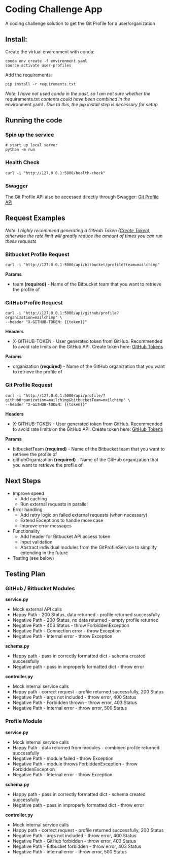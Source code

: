 # Coding Challenge App

A coding challenge solution to get the Git Profile for a user/organization

## Install:

Create the virtual environment with conda:
```
conda env create -f environment.yaml
source activate user-profiles
```

Add the requirements:
```
pip install -r requirements.txt
```

*Note: I have not used conda in the past, so I am not sure whether the* requirements.txt *contents could have been combined in the* environment.yaml *. Due to this, the pip install step is necessary for setup.*

## Running the code

### Spin up the service

```
# start up local server
python -m run
```


### Health Check

```
curl -i "http://127.0.0.1:5000/health-check"
```

### Swagger

The Git Profile API also be accessed directly through Swagger: [Git Profile API](http://127.0.0.1:5000/)

## Request Examples

*Note: I highly recommend generating a GitHub Token ([Create Token](https://github.com/settings/tokens)), otherwise the rate limit will greatly reduce the amount of times you can run these requests*

### Bitbucket Profile Request

```
curl -i "http://127.0.0.1:5000/api/bitbucket/profile?team=mailchimp"
```

**Params**
- team **(required)** - Name of the Bitbucket team that you want to retrieve the profile of


### GitHub Profile Request

```
curl -i "http://127.0.0.1:5000/api/github/profile?organization=mailchimp" \
--header "X-GITHUB-TOKEN: {{token}}"
```

**Headers**
- X-GITHUB-TOKEN - User generated token from GitHub. Recommended to avoid rate limits on the GitHub API. Create token here: [GitHub Tokens](https://github.com/settings/tokens)

**Params**
- organization **(required)** - Name of the GitHub organization that you want to retrieve the profile of


### Git Profile Request

```
curl -i "http://127.0.0.1:5000/api/profile/?githubOrganization=mailchimp&bitbucketTeam=mailchimp" \
--header "X-GITHUB-TOKEN: {{token}}"
```

**Headers**
- X-GITHUB-TOKEN - User generated token from GitHub. Recommended to avoid rate limits on the GitHub API. Create token here: [GitHub Tokens](https://github.com/settings/tokens)

**Params**
- bitbucketTeam **(required)** - Name of the Bitbucket team that you want to retrieve the profile of
- githubOrganization **(required)** - Name of the GitHub organization that you want to retrieve the profile of


## Next Steps

- Improve speed
  - Add caching
  - Run external requests in parallel
- Error handling
  - Add retry logic on failed external requests (when necessary)
  - Extend Exceptions to handle more case
  - Improve error messages
- Functionality
  - Add header for Bitbucket API access token
  - Input validation
  - Abstract individual modules from the GitProfileService to simplify extending in the future
- Testing (see below)

## Testing Plan

### GitHub / Bitbucket Modules

**service.py**
- Mock external API calls
- Happy Path - 200 Status, data returned - profile returned successfully
- Negative Path - 200 Status, no data returned - empty profile returned
- Negative Path - 403 Status - throw ForbiddenException
- Negative Path - Connection error - throw Exception
- Negative Path - Internal error - throw Exception

**schema.py**
- Happy path - pass in correctly formatted dict - schema created successfully
- Negative path - pass in improperly formatted dict - throw error

**controller.py**
- Mock internal service calls
- Happy path - correct request - profile returned successfully, 200 Status
- Negative Path - args not included - throw error, 400 Status
- Negative Path - Forbidden thrown - throw error, 403 Status
- Negative Path - Internal error - throw error, 500 Status

### Profile Module

**service.py**
- Mock internal service calls
- Happy Path - data returned from modules - combined profile returned successfully
- Negative Path - module failed - throw Exception
- Negative Path - module throws ForbiddenException - throw ForbiddenException
- Negative Path - Internal error - throw Exception

**schema.py**
- Happy path - pass in correctly formatted dict - schema created successfully
- Negative path - pass in improperly formatted dict - throw error

**controller.py**
- Mock internal service calls
- Happy path - correct request - profile returned successfully, 200 Status
- Negative Path - args not included - throw error, 400 Status
- Negative Path - GitHub forbidden - throw error, 403 Status
- Negative Path - Bitbucket forbidden - throw error, 403 Status
- Negative Path - internal error - throw error, 500 Status
